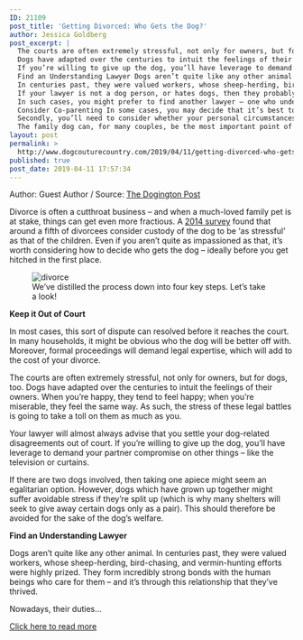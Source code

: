 ```yaml
---
ID: 21109
post_title: 'Getting Divorced: Who Gets the Dog?'
author: Jessica Goldberg
post_excerpt: |
  The courts are often extremely stressful, not only for owners, but for dogs, too.
  Dogs have adapted over the centuries to intuit the feelings of their owners.
  If you’re willing to give up the dog, you’ll have leverage to demand your partner compromise on other things – like the television or curtains.
  Find an Understanding Lawyer Dogs aren’t quite like any other animal.
  In centuries past, they were valued workers, whose sheep-herding, bird-chasing, and vermin-hunting efforts were highly prized.
  If your lawyer is not a dog person, or hates dogs, then they probably won’t understand why you’re getting so worked up over the possibility of losing yours.
  In such cases, you might prefer to find another lawyer – one who understands exactly what’s at stake, and who’ll fight tooth-and-nail on your behalf.
  Consider Co-parenting In some cases, you may decide that it’s best to share custody of the dog.
  Secondly, you’ll need to consider whether your personal circumstances suit the needs of the dog.
  The family dog can, for many couples, be the most important point of any divorce.
layout: post
permalink: >
  http://www.dogcouturecountry.com/2019/04/11/getting-divorced-who-gets-the-dog/
published: true
post_date: 2019-04-11 17:57:34
---
```

<p class="article-info-author-source"> <span>Author: Guest Author</span>&nbsp;/&nbsp;<span>Source: <a href="https://www.dogingtonpost.com/getting-divorced-who-gets-the-dog/" target="_blank">The Dogington Post</a></span> </p> <p>Divorce is often a cutthroat business – and when a much-loved family pet is at stake, things can get even more fractious. A <a href="https://www.telegraph.co.uk/lifestyle/pets/10562375/Take-the-kids-but-Ill-fight-you-for-the-dog.html">2014 survey</a> found that around a fifth of divorcees consider custody of the dog to be ‘as stressful’ as that of the children. Even if you aren’t quite as impassioned as that, it’s worth considering how to decide who gets the dog – ideally before you get hitched in the first place.</p>
<figure><img alt="divorce" sizes="(max-width: 1000px) 100vw, 1000px" src="https://www.dogingtonpost.com/wp-content/uploads/2019/04/divorce.jpg" srcset="https://www.dogingtonpost.com/wp-content/uploads/2019/04/divorce.jpg 1000w, https://www.dogingtonpost.com/wp-content/uploads/2019/04/divorce-300x187.jpg 300w, https://www.dogingtonpost.com/wp-content/uploads/2019/04/divorce-610x380.jpg 610w">
<figcaption>We’ve distilled the process down into four key steps. Let’s take a look!</figcaption>
</figure>
<p><strong>Keep it Out of Court</strong></p>
<p>In most cases, this sort of dispute can resolved before it reaches the court. In many households, it might be obvious who the dog will be better off with. Moreover, formal proceedings will demand legal expertise, which will add to the cost of your divorce.</p>
<p>The courts are often extremely stressful, not only for owners, but for dogs, too. Dogs have adapted over the centuries to intuit the feelings of their owners. When you’re happy, they tend to feel happy; when you’re miserable, they feel the same way. As such, the stress of these legal battles is going to take a toll on them as much as you.</p>
<p>Your lawyer will almost always advise that you settle your dog-related disagreements out of court. If you’re willing to give up the dog, you’ll have leverage to demand your partner compromise on other things – like the television or curtains.</p>
<p>If there are two dogs involved, then taking one apiece might seem an egalitarian option. However, dogs which have grown up together might suffer avoidable stress if they’re split up (which is why many shelters will seek to give away certain dogs only as a pair). This should therefore be avoided for the sake of the dog’s welfare.</p>
<p><strong>Find an Understanding Lawyer</strong></p>
<p>Dogs aren’t quite like any other animal. In centuries past, they were valued workers, whose sheep-herding, bird-chasing, and vermin-hunting efforts were highly prized. They form incredibly strong bonds with the human beings who care for them – and it’s through this relationship that they’ve thrived.</p>
<p>Nowadays, their duties...</p> <p class="article-info-more"> <a href="https://www.dogingtonpost.com/getting-divorced-who-gets-the-dog/" target="_blank">Click here to read more</a> </p>